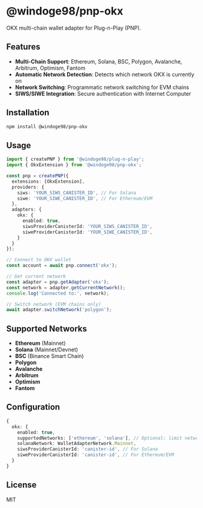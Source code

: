 # @windoge98/pnp-okx

OKX multi-chain wallet adapter for Plug-n-Play (PNP).

## Features

- **Multi-Chain Support**: Ethereum, Solana, BSC, Polygon, Avalanche, Arbitrum, Optimism, Fantom
- **Automatic Network Detection**: Detects which network OKX is currently on
- **Network Switching**: Programmatic network switching for EVM chains
- **SIWS/SIWE Integration**: Secure authentication with Internet Computer

## Installation

```bash
npm install @windoge98/pnp-okx
```

## Usage

```typescript
import { createPNP } from '@windoge98/plug-n-play';
import { OkxExtension } from '@windoge98/pnp-okx';

const pnp = createPNP({
  extensions: [OkxExtension],
  providers: {
    siws: 'YOUR_SIWS_CANISTER_ID', // For Solana
    siwe: 'YOUR_SIWE_CANISTER_ID', // For Ethereum/EVM
  },
  adapters: {
    okx: { 
      enabled: true,
      siwsProviderCanisterId: 'YOUR_SIWS_CANISTER_ID',
      siweProviderCanisterId: 'YOUR_SIWE_CANISTER_ID',
    }
  }
});

// Connect to OKX wallet
const account = await pnp.connect('okx');

// Get current network
const adapter = pnp.getAdapter('okx');
const network = adapter.getCurrentNetwork();
console.log('Connected to:', network);

// Switch network (EVM chains only)
await adapter.switchNetwork('polygon');
```

## Supported Networks

- **Ethereum** (Mainnet)
- **Solana** (Mainnet/Devnet)
- **BSC** (Binance Smart Chain)
- **Polygon**
- **Avalanche**
- **Arbitrum**
- **Optimism**
- **Fantom**

## Configuration

```typescript
{
  okx: {
    enabled: true,
    supportedNetworks: ['ethereum', 'solana'], // Optional: limit networks
    solanaNetwork: WalletAdapterNetwork.Mainnet,
    siwsProviderCanisterId: 'canister-id', // For Solana
    siweProviderCanisterId: 'canister-id', // For Ethereum/EVM
  }
}
```

## License

MIT